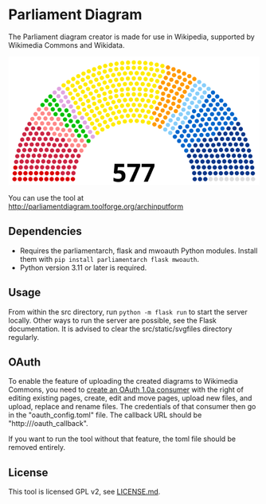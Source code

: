 # Parliament Diagram

The Parliament diagram creator is made for use in Wikipedia, supported by Wikimedia Commons and Wikidata.

![Sample image](src/static/images/AssNat_16_groupes_2022.svg)

You can use the tool at http://parliamentdiagram.toolforge.org/archinputform

## Dependencies

* Requires the parliamentarch, flask and mwoauth Python modules. Install them with `pip install parliamentarch flask mwoauth`.
* Python version 3.11 or later is required.

## Usage

From within the src directory, run `python -m flask run` to start the server locally.
Other ways to run the server are possible, see the Flask documentation.
It is advised to clear the src/static/svgfiles directory regularly.

## OAuth

To enable the feature of uploading the created diagrams to Wikimedia Commons, you need to
[create an OAuth 1.0a consumer](https://meta.wikimedia.org/wiki/Special:OAuthConsumerRegistration/propose/oauth1a)
with the right of editing existing pages, create, edit and move pages, upload new files,
and upload, replace and rename files. The credentials of that consumer then go in the
"oauth_config.toml" file. The callback URL should be "http://<domain>/oauth_callback".

If you want to run the tool without that feature, the toml file should be removed entirely.

## License

This tool is licensed GPL v2, see [LICENSE.md](LICENSE.md).
